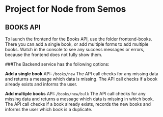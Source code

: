 # Project for Node from Semos

## BOOKS API

To launch the frontend for the Books API, use the folder frontend-books.
There you can add a single book, or add multiple forms to add multiple books.
Watch in the console to see any success messages or errors, because the frontend does not fully show them.

###The Backend service has the following options:

**Add a single book**
API: `/books/new`
The API call checks for any missing data and returns a message which data is missing.
The API call checks if a book already exists and informs the user.

**Add multiple books**
API: `/books/new/bulk`
The API call checks for any missing data and returns a message which data is missing in which book.
The API call checks if a book already exists, records the new books and informs the user which book is a duplicate.